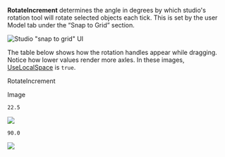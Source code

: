 **RotateIncrement** determines the angle in degrees by which studio's rotation tool will rotate selected objects each tick. This is set by the user Model tab under the “Snap to Grid” section.

![Studio "snap to grid" UI](https://developer.roblox.com/assets/blt8ea442f1baf0663d/SnapToGrid.jpg)

The table below shows how the rotation handles appear while dragging. Notice how lower values render more axles. In these images, [UseLocalSpace](https://developer.roblox.com/en-us/api-reference/property/StudioService/UseLocalSpace) is `true`.

RotateIncrement

Image

`22.5`

![](https://developer.roblox.com/assets/bltfbafe587b43fff88/StudioService.RotateIncrement.22.5.jpg)

`90.0`

![](https://developer.roblox.com/assets/blt72e458401421d679/StudioService.RotateIncrement.90.jpg)